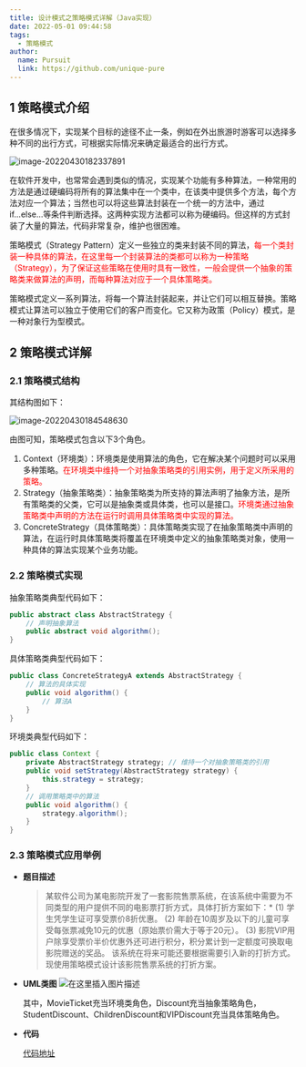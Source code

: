 ```yaml
---
title: 设计模式之策略模式详解（Java实现）
date: 2022-05-01 09:44:58
tags: 
  - 策略模式
author: 
  name: Pursuit
  link: https://github.com/unique-pure
---
```

## 1 策略模式介绍

在很多情况下，实现某个目标的途径不止一条，例如在外出旅游时游客可以选择多种不同的出行方式，可根据实际情况来确定最适合的出行方式。

![image-20220430182337891](https://img-blog.csdnimg.cn/img_convert/293afe7e145a9bf9ef941bd9281efee7.png)

在软件开发中，也常常会遇到类似的情况，实现某个功能有多种算法，一种常用的方法是通过硬编码将所有的算法集中在一个类中，在该类中提供多个方法，每个方法对应一个算法；当然也可以将这些算法封装在一个统一的方法中，通过if...else...等条件判断选择。这两种实现方法都可以称为硬编码。但这样的方式封装了大量的算法，代码非常复杂，维护也很困难。

策略模式（Strategy Pattern）定义一些独立的类来封装不同的算法，<font color="red">每一个类封装一种具体的算法，在这里每一个封装算法的类都可以称为一种策略（Strategy），为了保证这些策略在使用时具有一致性，一般会提供一个抽象的策略类来做算法的声明，而每种算法对应于一个具体策略类。</font>

策略模式定义一系列算法，将每一个算法封装起来，并让它们可以相互替换。策略模式让算法可以独立于使用它们的客户而变化。它又称为政策（Policy）模式，是一种对象行为型模式。

## 2 策略模式详解

### 2.1 策略模式结构

其结构图如下：

![image-20220430184548630](https://img-blog.csdnimg.cn/img_convert/a0bafc2ebad2e45b4d50aa5c618086d1.png)

由图可知，策略模式包含以下3个角色。

1. Context（环境类）：环境类是使用算法的角色，它在解决某个问题时可以采用多种策略。<font color="red">在环境类中维持一个对抽象策略类的引用实例，用于定义所采用的策略。</font>
2. Strategy（抽象策略类）：抽象策略类为所支持的算法声明了抽象方法，是所有策略类的父类，它可以是抽象类或具体类，也可以是接口。<font color="red">环境类通过抽象策略类中声明的方法在运行时调用具体策略类中实现的算法。</font>
3. ConcreteStrategy（具体策略类）：具体策略类实现了在抽象策略类中声明的算法，在运行时具体策略类将覆盖在环境类中定义的抽象策略类对象，使用一种具体的算法实现某个业务功能。

### 2.2 策略模式实现

抽象策略类典型代码如下：

```java
public abstract class AbstractStrategy {
    // 声明抽象算法
    public abstract void algorithm();
}
```

具体策略类典型代码如下：

```java
public class ConcreteStrategyA extends AbstractStrategy {
    // 算法的具体实现
    public void algorithm() {
        // 算法A
    }
}
```

环境类典型代码如下：

```java
public class Context {
    private AbstractStrategy strategy; // 维持一个对抽象策略类的引用
    public void setStrategy(AbstractStrategy strategy) {
        this.strategy = strategy;
    }
    // 调用策略类中的算法
    public void algorithm() {
        strategy.algorithm();
    }
}
```

### 2.3 策略模式应用举例

* **题目描述**

  > 某软件公司为某电影院开发了一套影院售票系统，在该系统中需要为不同类型的用户提供不同的电影票打折方式，具体打折方案如下：*  (1)  学生凭学生证可享受票价8折优惠。
  > (2)  年龄在10周岁及以下的儿童可享受每张票减免10元的优惠（原始票价需大于等于20元）。
  > (3)  影院VIP用户除享受票价半价优惠外还可进行积分，积分累计到一定额度可换取电影院赠送的奖品。
  > 该系统在将来可能还要根据需要引入新的打折方式。现使用策略模式设计该影院售票系统的打折方案。

* **UML类图**
![在这里插入图片描述](https://img-blog.csdnimg.cn/ced8cdbe32c449a8b2780bd9e9113a20.png)


  其中，MovieTicket充当环境类角色，Discount充当抽象策略角色，StudentDiscount、ChildrenDiscount和VIPDiscount充当具体策略角色。

* **代码**

  [代码地址](https://github.com/unique-pure/designpattern_code/tree/main/src/strategy_pattern)

  